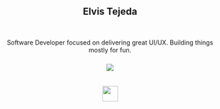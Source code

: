<h2 align="center">Elvis Tejeda</h2>
<br>
<p align="center">Software Developer focused on delivering great UI/UX. Building things mostly for fun.</p>
</div>

<h3 align="center"></h3>
<div align="center">
<img align="center" src="https://skillicons.dev/icons?i=react,js,python,figma" />
</div>
<br>
<div align="center">
<div/>
<br>  
<div align="center">
  <img src="https://user-images.githubusercontent.com/47759122/160349765-42faa087-9bf3-4a62-a85a-bb11fa1c7b5f.svg" height="35px"/>
<div/>
